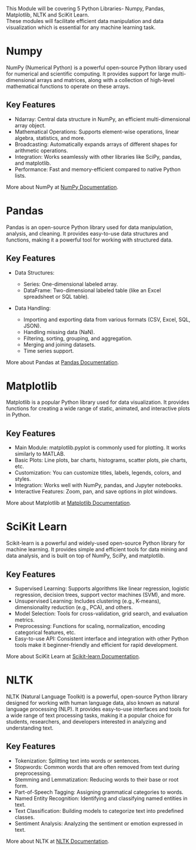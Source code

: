 This Module will be covering 5 Python Libraries- Numpy, Pandas, Matplotlib, NLTK and SciKit Learn.  
These modules will facilitate efficient data manipulation and data visualization which is essential for any machine learning task.

# Numpy

NumPy (Numerical Python) is a powerful open-source Python library used for numerical and scientific computing. It provides support for large multi-dimensional arrays and matrices, along with a collection of high-level mathematical functions to operate on these arrays.

## Key Features
* Ndarray: Central data structure in NumPy, an efficient multi-dimensional array object.
* Mathematical Operations: Supports element-wise operations, linear algebra, statistics, and more.
* Broadcasting: Automatically expands arrays of different shapes for arithmetic operations.
* Integration: Works seamlessly with other libraries like SciPy, pandas, and matplotlib.
* Performance: Fast and memory-efficient compared to native Python lists.

More about NumPy at [NumPy Documentation](numpy.md).

# Pandas

Pandas is an open-source Python library used for data manipulation, analysis, and cleaning. It provides easy-to-use data structures and functions, making it a powerful tool for working with structured data.

## Key Features
* Data Structures:
  * Series: One-dimensional labeled array.
  * DataFrame: Two-dimensional labeled table (like an Excel spreadsheet or SQL table).
    
* Data Handling:
  * Importing and exporting data from various formats (CSV, Excel, SQL, JSON).
  * Handling missing data (NaN).
  * Filtering, sorting, grouping, and aggregation.
  * Merging and joining datasets.
  * Time series support.

More about Pandas at [Pandas Documentation](pandas.md).

# Matplotlib

Matplotlib is a popular Python library used for data visualization. It provides functions for creating a wide range of static, animated, and interactive plots in Python.

## Key Features

* Main Module: matplotlib.pyplot is commonly used for plotting. It works similarly to MATLAB.
* Basic Plots: Line plots, bar charts, histograms, scatter plots, pie charts, etc.
* Customization: You can customize titles, labels, legends, colors, and styles.
* Integration: Works well with NumPy, pandas, and Jupyter notebooks.
* Interactive Features: Zoom, pan, and save options in plot windows.

More about Matplotlib at [Matplotlib Documentation](matplotlib.md).

# SciKit Learn

Scikit-learn is a powerful and widely-used open-source Python library for machine learning. It provides simple and efficient tools for data mining and data analysis, and is built on top of NumPy, SciPy, and matplotlib.

## Key Features

* Supervised Learning: Supports algorithms like linear regression, logistic regression, decision trees, support vector machines (SVM), and more.
* Unsupervised Learning: Includes clustering (e.g., K-means), dimensionality reduction (e.g., PCA), and others.
* Model Selection: Tools for cross-validation, grid search, and evaluation metrics.
* Preprocessing: Functions for scaling, normalization, encoding categorical features, etc.
* Easy-to-use API: Consistent interface and integration with other Python tools make it beginner-friendly and efficient for rapid development.

More about SciKit Learn at [Scikit-learn Documentation](scikit_learn.md).

# NLTK

NLTK (Natural Language Toolkit) is a powerful, open-source Python library designed for working with human language data, also known as natural language processing (NLP). It provides easy-to-use interfaces and tools for a wide range of text processing tasks, making it a popular choice for students, researchers, and developers interested in analyzing and understanding text.

## Key Features
* Tokenization: Splitting text into words or sentences.
* Stopwords: Common words that are often removed from text during preprocessing.
* Stemming and Lemmatization: Reducing words to their base or root form.
* Part-of-Speech Tagging: Assigning grammatical categories to words.
* Named Entity Recognition: Identifying and classifying named entities in text.
* Text Classification: Building models to categorize text into predefined classes.
* Sentiment Analysis: Analyzing the sentiment or emotion expressed in text.

More about NLTK at [NLTK Documentation](nltk.md).
